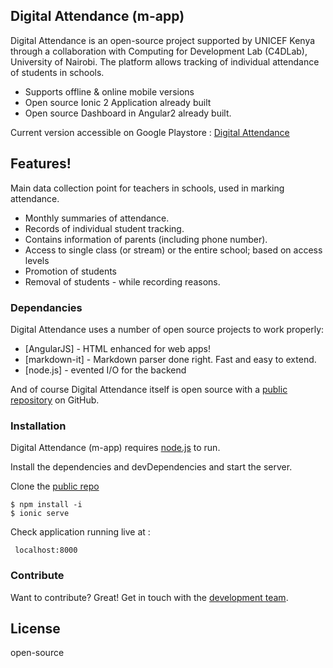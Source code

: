 ## Digital Attendance (m-app)

Digital Attendance is an open-source project supported by UNICEF Kenya through a collaboration with Computing for Development Lab (C4DLab), University of Nairobi. The platform allows tracking of individual attendance of students in schools. 

  - Supports offline & online mobile versions
  - Open source Ionic 2 Application already built
  - Open source Dashboard in Angular2 already built.
  

Current version accessible on Google Playstore : [Digital Attendance](https://play.google.com/store/apps/details?id=com.c4dlab.sisitechoosc)

## Features!

Main data collection point for teachers in schools, used in marking attendance.

  - Monthly summaries of attendance.
  - Records of individual student tracking. 
  - Contains information of parents (including phone number).
  - Access to single class (or stream) or the entire school; based on access levels
  - Promotion of students
  - Removal of students - while recording reasons.

### Dependancies

Digital Attendance uses a number of open source projects to work properly:

* [AngularJS] - HTML enhanced for web apps!
* [markdown-it] - Markdown parser done right. Fast and easy to extend.
* [node.js] - evented I/O for the backend

And of course Digital Attendance itself is open source with a [public repository](https://github.com/C4DLabOrg/da_api) on GitHub.

### Installation

Digital Attendance (m-app) requires [node.js](https://nodejs.org/en/) to run.

Install the dependencies and devDependencies and start the server.

Clone the [public repo](https://github.com/C4DLabOrg/da_app.git)

```
$ npm install -i
$ ionic serve
```

Check application running live at :

``` localhost:8000```


### Contribute

Want to contribute? Great!
Get in touch with the [development team](https://github.com/shimanyi). 


License
----

open-source



